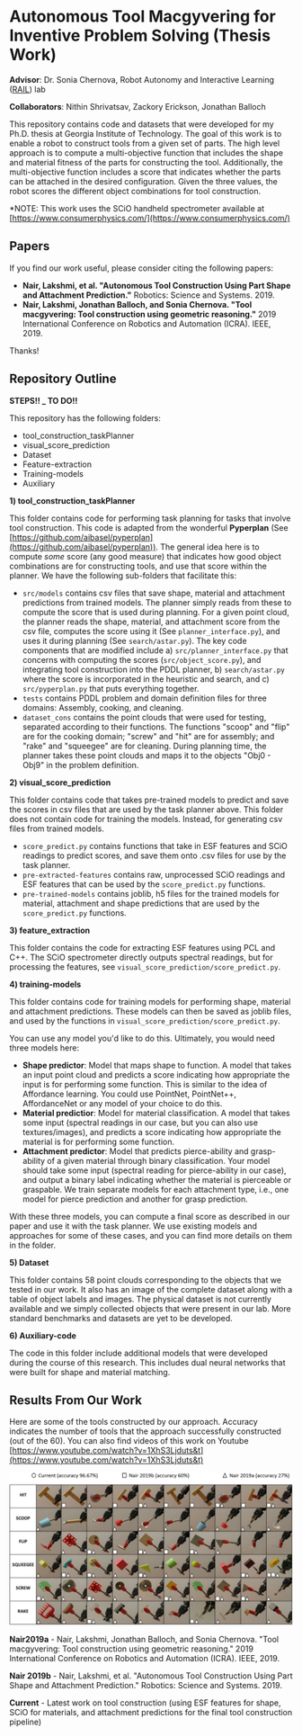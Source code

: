 # Autonomous Tool Macgyvering for Inventive Problem Solving (Thesis Work)

**Advisor**: Dr. Sonia Chernova, Robot Autonomy and Interactive Learning ([RAIL](http://rail.gatech.edu/)) lab

**Collaborators**: Nithin Shrivatsav, Zackory Erickson, Jonathan Balloch

This repository contains code and datasets that were developed for my Ph.D. thesis at Georgia Institute of Technology. The goal of this work is to enable a robot to construct tools from a given set of parts. The high level approach is to compute a multi-objective function that includes the shape and material fitness of the parts for constructing the tool. Additionally, the multi-objective function includes a score that indicates whether the parts can be attached in the desired configuration. Given the three values, the robot scores the different object combinations for tool construction. 

*NOTE: This work uses the SCiO handheld spectrometer available at [https://www.consumerphysics.com/](https://www.consumerphysics.com/)

## Papers

If you find our work useful, please consider citing the following papers:

- **Nair, Lakshmi, et al. "Autonomous Tool Construction Using Part Shape and Attachment Prediction."** Robotics: Science and Systems. 2019.
- **Nair, Lakshmi, Jonathan Balloch, and Sonia Chernova. "Tool macgyvering: Tool construction using geometric reasoning."** 2019 International Conference on Robotics and Automation (ICRA). IEEE, 2019.

Thanks!

## Repository Outline

 **STEPS!! _ TO DO!!**

This repository has the following folders:
- tool_construction_taskPlanner
- visual_score_prediction
- Dataset
- Feature-extraction
- Training-models
- Auxiliary 

**1) tool_construction_taskPlanner**

This folder contains code for performing task planning for tasks that involve tool construction. This code is adapted from the wonderful **Pyperplan** (See [https://github.com/aibasel/pyperplan](https://github.com/aibasel/pyperplan)). The general idea here is to compute *some* score (any good measure) that indicates how good object combinations are for constructing tools, and use that score within the planner. We have the following sub-folders that facilitate this:
- `src/models` contains csv files that save shape, material and attachment predictions from trained models. The planner simply reads from these to compute the score that is used during planning. For a given point cloud, the planner reads the shape, material, and attachment score from the csv file, computes the score using it (See `planner_interface.py`), and uses it during planning (See `search/astar.py`). The key code components that are modified include a) `src/planner_interface.py` that concerns with computing the scores (`src/object_score.py`), and integrating tool construction into the PDDL planner, b) `search/astar.py` where the score is incorporated in the heuristic and search, and c) `src/pyperplan.py` that puts everything together. 
- `tests` contains PDDL problem and domain definition files for three domains: Assembly, cooking, and cleaning.
- `dataset_cons` contains the point clouds that were used for testing, separated according to their functions. The functions "scoop" and "flip" are for the cooking domain; "screw" and "hit" are for assembly; and "rake" and "squeegee" are for cleaning. During planning time, the planner takes these point clouds and maps it to the objects "Obj0 - Obj9" in the problem definition. 

**2) visual_score_prediction**

This folder contains code that takes pre-trained models to predict and save the scores in csv files that are used by the task planner above. This folder does not contain code for training the models. Instead, for generating csv files from trained models.
- `score_predict.py` contains functions that take in ESF features and SCiO readings to predict scores, and save them onto .csv files for use by the task planner.
- `pre-extracted-features` contains raw, unprocessed SCiO readings and ESF features that can be used by the `score_predict.py` functions.
- `pre-trained-models` contains joblib, h5 files for the trained models for material, attachment and shape predictions that are used by the `score_predict.py` functions.

**3) feature_extraction**

This folder contains the code for extracting ESF features using PCL and C++. The SCiO spectrometer directly outputs spectral readings, but for processing the features, see `visual_score_prediction/score_predict.py`.

**4) training-models**

This folder contains code for training models for performing shape, material and attachment predictions. These models can then be saved as joblib files, and used by the functions in `visual_score_prediction/score_predict.py`.

You can use any model you'd like to do this. Ultimately, you would need three models here:
- **Shape predictor**: Model that maps shape to function. A model that takes an input point cloud and predicts a score indicating how appropriate the input is for performing some function. This is similar to the idea of Affordance learning. You could use PointNet, PointNet++, AffordanceNet or any model of your choice to do this. 
- **Material predictior**: Model for material classification. A model that takes some input (spectral readings in our case, but you can also use textures/images), and predicts a score indicating how appropriate the material is for performing some function. 
- **Attachment predictor**: Model that predicts pierce-ability and grasp-ability of a given material through binary classification. Your model should take some input (spectral reading for pierce-ability in our case), and output a binary label indicating whether the material is pierceable or graspable. We train separate models for each attachment type, i.e., one model for pierce prediction and another for grasp prediction.

With these three models, you can compute a final score as described in our paper and use it with the task planner. We use existing models and approaches for some of these cases, and you can find more details on them in the folder.

**5) Dataset**

This folder contains 58 point clouds corresponding to the objects that we tested in our work. It also has an image of the complete dataset along with a table of object labels and images. The physical dataset is not currently available and we simply collected objects that were present in our lab. More standard benchmarks and datasets are yet to be developed. 

**6) Auxiliary-code**

The code in this folder include additional models that were developed during the course of this research. This includes dual neural networks that were built for shape and material matching. 
 
 
## Results From Our Work

Here are some of the tools constructed by our approach. Accuracy indicates the number of tools that the approach successfully constructed (out of the 60). You can also find videos of this work on Youtube [https://www.youtube.com/watch?v=1XhS3Ljduts&t](https://www.youtube.com/watch?v=1XhS3Ljduts&t)

![Tools constructed by our work](tool_collage.png)

**Nair2019a** - Nair, Lakshmi, Jonathan Balloch, and Sonia Chernova. "Tool macgyvering: Tool construction using geometric reasoning." 2019 International Conference on Robotics and Automation (ICRA). IEEE, 2019.

**Nair 2019b** - Nair, Lakshmi, et al. "Autonomous Tool Construction Using Part Shape and Attachment Prediction." Robotics: Science and Systems. 2019.

**Current** - Latest work on tool construction (using ESF features for shape, SCiO for materials, and attachment predictions for the final tool construction pipeline)
